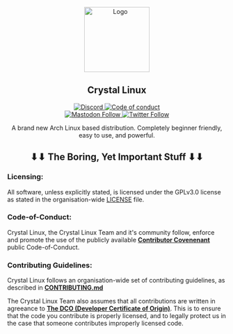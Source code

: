 <p align="center">
  <a href="https://github.com/crystal-linux">
    <img src="https://getcryst.al/site/assets/other/icon-todo.png" alt="Logo" width="150" height="150">
  </a>
</p>
<p align="center"> 
<h2 align="center"> Crystal Linux </h2>
</p>
<p align="center">
<a href="https://discord.gg/76RR4VC45V"><img alt="Discord" src="https://img.shields.io/discord/825473796227858482?color=blue&label=Discord&logo=Discord&logoColor=white"?link=https://discord.gg/76RR4VC45V> </a>
<a href="https://github.com/crystal-linux/.github/blob/main/CODE_OF_CONDUCT.md"><img src="https://img.shields.io/badge/Contributor%20Covenant-2.1-4baaaa.svg" alt="Code of conduct"></img></a>
<br>
<a href="https://fosstodon.org/@crystal_linux"><img alt="Mastodon Follow" src="https://img.shields.io/mastodon/follow/108618426259408142?domain=https%3A%2F%2Ffosstodon.org">
<a href="https://twitter.com/crystal_linux"><img alt="Twitter Follow" src="https://img.shields.io/twitter/follow/crystal_linux"></a>
<p align="center"> A brand new Arch Linux based distribution. Completely beginner friendly, easy to use, and powerful. </p>

<h2 align="center"> ⬇⬇ The Boring, Yet Important Stuff ⬇⬇ </h2>

<h3> Licensing: </h3>
<p align="left"> All software, unless explicitly stated, is licensed under the GPLv3.0 license as stated in the organisation-wide <a href="https://github.com/crystal-linux/.github/blob/main/LICENSE">LICENSE</a> file.</p>

<h3> Code-of-Conduct: </h3>
<p align="left"> Crystal Linux, the Crystal Linux Team and it's community follow, enforce and promote the use of the publicly available <a href="https://www.contributor-covenant.org/"><b>Contributor Covenenant</b></a> public Code-of-Conduct.</p>
  
<h3> Contributing Guidelines: </h3>
<p align="left"> Crystal Linux follows an organisation-wide set of contributing guidelines, as described in <a href="https://github.com/crystal-linux/.github/blob/main/CONTRIBUTING.md"><b>CONTRIBUTING.md</b></a></p>
<p align="left"> The Crystal Linux Team also assumes that all contributions are written in agreeance to <a href="https://developercertificate.org"><b>The DCO (Developer Certificate of Origin)</b></a>. This is to ensure that the code you contribute is properly licensed, and to legally protect us in the case that someone contributes improperly licensed code.</p>
